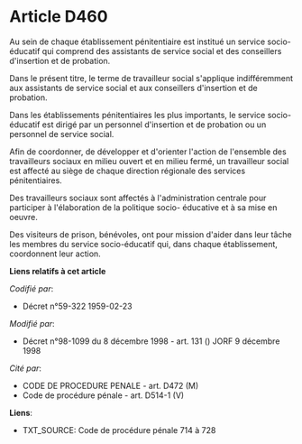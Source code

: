# Article D460

Au sein de chaque établissement pénitentiaire est institué un service socio-éducatif qui comprend des assistants de service
social et des conseillers d'insertion et de probation.

Dans le présent titre, le terme de travailleur social s'applique indifféremment aux assistants de service social et aux
conseillers d'insertion et de probation.

Dans les établissements pénitentiaires les plus importants, le service socio-éducatif est dirigé par un personnel d'insertion
et de probation ou un personnel de service social.

Afin de coordonner, de développer et d'orienter l'action de l'ensemble des travailleurs sociaux en milieu ouvert et en milieu
fermé, un travailleur social est affecté au siège de chaque direction régionale des services pénitentiaires.

Des travailleurs sociaux sont affectés à l'administration centrale pour participer à l'élaboration de la politique socio-
éducative et à sa mise en oeuvre.

Des visiteurs de prison, bénévoles, ont pour mission d'aider dans leur tâche les membres du service socio-éducatif qui, dans
chaque établissement, coordonnent leur action.

**Liens relatifs à cet article**

_Codifié par_:

  - Décret n°59-322 1959-02-23

_Modifié par_:

  - Décret n°98-1099 du 8 décembre 1998 - art. 131 () JORF 9 décembre 1998

_Cité par_:

  - CODE DE PROCEDURE PENALE - art. D472 (M)
  - Code de procédure pénale - art. D514-1 (V)

**Liens**:

  - TXT_SOURCE: Code de procédure pénale 714 à 728

